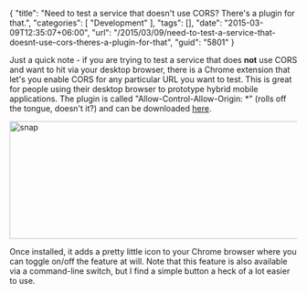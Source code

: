 {
	"title": "Need to test a service that doesn't use CORS? There's a plugin for that.",
	"categories": [
		"Development"
	],
	"tags": [],
	"date": "2015-03-09T12:35:07+06:00",
	"url": "/2015/03/09/need-to-test-a-service-that-doesnt-use-cors-theres-a-plugin-for-that",
	"guid": "5801"
}

Just a quick note - if you are trying to test a service that does <strong>not</strong> use CORS and want to hit via your desktop browser, there is a Chrome extension that let's you enable CORS for any particular URL you want to test. This is great for people using their desktop browser to prototype hybrid mobile applications. The plugin is called "Allow-Control-Allow-Origin: *" (rolls off the tongue, doesn't it?) and can be downloaded <a href="https://chrome.google.com/webstore/detail/allow-control-allow-origi/nlfbmbojpeacfghkpbjhddihlkkiljbi?hl=en">here</a>. 

<a href="http://www.raymondcamden.com/wp-content/uploads/2015/03/snap.png"><img src="http://www.raymondcamden.com/wp-content/uploads/2015/03/snap.png" alt="snap" width="524" height="206" class="alignnone size-full wp-image-5802" /></a>

Once installed, it adds a pretty little icon to your Chrome browser where you can toggle on/off the feature at will. Note that this feature is also available via a command-line switch, but I find a simple button a heck of a lot easier to use.